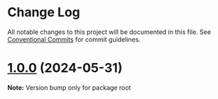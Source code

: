 # Change Log

All notable changes to this project will be documented in this file.
See [Conventional Commits](https://conventionalcommits.org) for commit guidelines.

# [1.0.0](https://github.com/devdroide/ZanobiJS/compare/v1.0.0-beta.5...v1.0.0) (2024-05-31)

**Note:** Version bump only for package root
